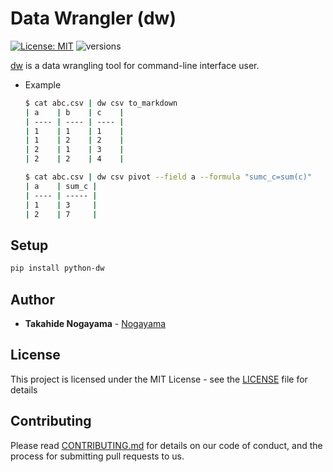 
# Data Wrangler (dw)
[![License: MIT](https://img.shields.io/badge/License-MIT-blue.svg)](https://opensource.org/licenses/MIT) ![versions](https://img.shields.io/pypi/pyversions/pybadges.svg)



[dw](https://github.com/MountainField/dw) is a data wrangling tool for command-line interface user.

- Example

    ```bash
    $ cat abc.csv | dw csv to_markdown
    | a    | b    | c    |
    | ---- | ---- | ---- |
    | 1    | 1    | 1    |
    | 1    | 2    | 2    |
    | 2    | 1    | 3    |
    | 2    | 2    | 4    |
    
    $ cat abc.csv | dw csv pivot --field a --formula "sumc_c=sum(c)"
    | a    | sum_c |
    | ---- | ----- |
    | 1    | 3     |
    | 2    | 7     |
    ```



## Setup

```sh
pip install python-dw
```



Author
------

- **Takahide Nogayama** - [Nogayama](https://github.com/nogayama)


License
-------

This project is licensed under the MIT License - see the [LICENSE](./LICENSE) file for details

Contributing
------------

Please read [CONTRIBUTING.md](./CONTRIBUTING.md) for details on our code of conduct, and the process for submitting pull requests to us.

